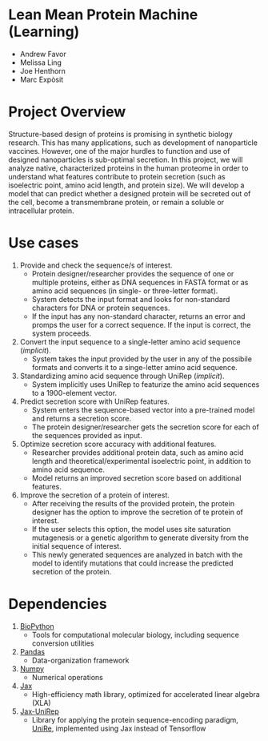 # Lean Mean Protein Machine (Learning)
* Andrew Favor
* Melissa Ling
* Joe Henthorn
* Marc Expòsit

# Project Overview
Structure-based design of proteins is promising in synthetic biology research. This has many applications, such as development of nanoparticle vaccines. However, one of the major hurdles to function and use of designed nanoparticles is sub-optimal secretion. In this project, we will analyze native, characterized proteins in the human proteome in order to understand what features contribute to protein secretion (such as isoelectric point, amino acid length, and protein size). We will develop a model that can predict whether a designed protein will be secreted out of the cell, become a transmembrane protein, or remain a soluble or intracellular protein.

# Use cases
1. Provide and check the sequence/s of interest.
	- Protein designer/researcher provides the sequence of one or multiple proteins, either as DNA sequences in FASTA format or as amino acid sequences (in single- or three-letter format).
	- System detects the input format and looks for non-standard characters for DNA or protein sequences.
	- If the input has any non-standard character, returns an error and promps the user for a correct sequence. If the input is correct, the system proceeds.
2. Convert the input sequence to a single-letter amino acid sequence (*implicit*).
	- System takes the input provided by the user in any of the possibile formats and converts it to a singe-letter amino acid sequence.  
3. Standardizing amino acid sequence through UniRep (*implicit*).
	- System implicitly uses UniRep to featurize the amino acid sequences to a 1900-element vector.
4. Predict secretion score with UniRep features.
	- System enters the sequence-based vector into a pre-trained model and returns a secretion score.
	- The protein designer/researcher gets the secretion score for each of the sequences provided as input.
5. Optimize secretion score accuracy with additional features.
	- Researcher provides additional protein data, such as amino acid length and theoretical/experimental isoelectric point, in addition to amino acid sequence.
	- Model returns an improved secretion score based on additional features.
6. Improve the secretion of a protein of interest.
	- After receiving the results of the provided protein, the protein designer has the option to improve the secretion of te protein of interest.
	- If the user selects this option, the model uses site saturation mutagenesis or a genetic algorithm to generate diversity from the initial sequence of interest.
	- This newly generated sequences are analyzed in batch with the model to identify mutations that could increase the predicted secretion of the protein.


# Dependencies
1. [BioPython](https://anaconda.org/bioconda/biopython)
	- Tools for computational molecular biology, including sequence conversion utilities
2. [Pandas](https://anaconda.org/anaconda/pandas)
	- Data-organization framework
3. [Numpy](https://anaconda.org/anaconda/numpy)
	- Numerical operations
4. [Jax](https://anaconda.org/conda-forge/jax)
	- High-efficiency math library, optimized for accelerated linear algebra (XLA)
5. [Jax-UniRep](https://github.com/ElArkk/jax-unirep)
	- Library for applying the protein sequence-encoding paradigm, [UniRe](https://www.nature.com/articles/s41592-019-0598-1), implemented using Jax instead of Tensorflow
